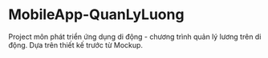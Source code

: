# MobileApp-QuanLyLuong
Project môn phát triển ứng dụng di động - chương trình quản lý lương trên di động. Dựa trên thiết kế trước từ Mockup.
